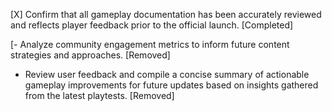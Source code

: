 [X] Confirm that all gameplay documentation has been accurately reviewed and reflects player feedback prior to the official launch. [Completed]

[- Analyze community engagement metrics to inform future content strategies and approaches. [Removed]
- Review user feedback and compile a concise summary of actionable gameplay improvements for future updates based on insights gathered from the latest playtests. [Removed]